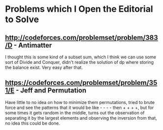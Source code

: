 # Problems which I Open the Editorial to Solve

## http://codeforces.com/problemset/problem/383/D - Antimatter

I thought this is some kind of a subset sum, which I think we can use some sort of Divide and Conquer, didn't realize the solution of dp where storing the balance exist. Very easy after that.

## https://codeforces.com/problemset/problem/351/E - Jeff and Permutation

Have little to no idea on how to minimize them permutations, tried to brute force and see the patterns that it would be like - - - - then + + + +, but for some times it gets random in the middle, turns out the observation of separating it by the largest elements and observing the inversion from that, no idea this could be done.

